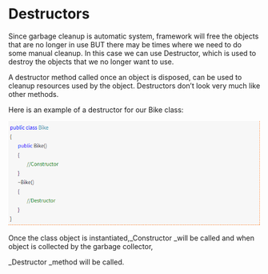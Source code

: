 # Destructors

Since garbage cleanup is automatic system, framework will free the objects that are no longer in use BUT there may be times where we need to do some manual cleanup. In this case we can use Destructor, which is used to destroy the objects that we no longer want to use.

A destructor method called once an object is disposed, can be used to cleanup resources used by the object. Destructors don’t look very much like other methods.

Here is an example of a destructor for our Bike class:

![](.gitbook/assets/d1.PNG)

Once the class object is instantiated,\_Constructor \_will be called and when object is collected by the garbage collector,

\_Destructor \_method will be called.


